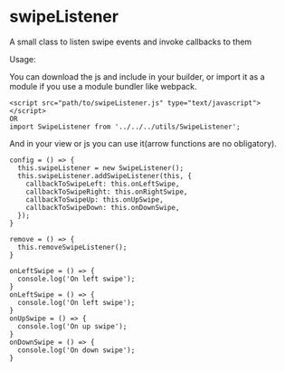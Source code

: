 # swipeListener
A small class to listen swipe events and invoke callbacks to them

Usage:

You can download the js and include in your builder, or import it as a module if you use a module bundler like webpack.
```
<script src="path/to/swipeListener.js" type="text/javascript"></script>
OR
import SwipeListener from '../../../utils/SwipeListener';
```
And in your view or js you can use it(arrow functions are no obligatory).
```
config = () => {
  this.swipeListener = new SwipeListener();
  this.swipeListener.addSwipeListener(this, {
    callbackToSwipeLeft: this.onLeftSwipe,
    callbackToSwipeRight: this.onRightSwipe,
    callbackToSwipeUp: this.onUpSwipe,
    callbackToSwipeDown: this.onDownSwipe,
  });
}

remove = () => {
  this.removeSwipeListener();
}

onLeftSwipe = () => { 
  console.log('On left swipe');
}
onLeftSwipe = () => { 
  console.log('On left swipe');
}
onUpSwipe = () => {
  console.log('On up swipe');
}
onDownSwipe = () => {
  console.log('On down swipe');
}
```

